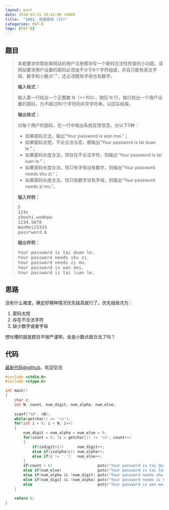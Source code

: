 ```yaml
---
layout: post
date: 2018-03-25 19:41:00 +0800
title:  "1081. 检查密码 (15)"
categories: PAT-B
tags: [PAT-B]
---
```


## 题目

> <div id="problemContent">
> <p>本题要求你帮助某网站的用户注册模块写一个密码合法性检查的小功能。该网站要求用户设置的密码必须由不少于6个字符组成，并且只能有英文字母、数字和小数点"."，还必须既有字母也有数字。
> </p>
> <p><b>
> 输入格式：
> </b></p>
> <p>
> 输入第一行给出一个正整数 N（&lt;=100），随后 N 行，每行给出一个用户设置的密码，为不超过80个字符的非空字符串，以回车结束。
> </p>
> <p><b>
> 输出格式：
> </b></p>
> <p>
> 对每个用户的密码，在一行中输出系统反馈信息，分以下5种：
> </p>
> <ul>
> <li>如果密码合法，输出“Your password is wan mei.”；
> <li>如果密码太短，不论合法与否，都输出“Your password is tai duan le.”；
> <li>如果密码长度合法，但存在不合法字符，则输出“Your password is tai luan le.”；
> <li>如果密码长度合法，但只有字母没有数字，则输出“Your password needs shu zi.”；
> <li>如果密码长度合法，但只有数字没有字母，则输出“Your password needs zi mu.”。
> </li></li></li></li></li></ul>
> <b>输入样例：</b><pre>
> 5
> 123s
> zheshi.wodepw
> 1234.5678
> WanMei23333
> pass*word.6
> </pre>
> <b>输出样例：</b><pre>
> Your password is tai duan le.
> Your password needs shu zi.
> Your password needs zi mu.
> Your password is wan mei.
> Your password is tai luan le.
> </pre>
> </div>

## 思路

没有什么难度，确定好哪种情况优先级高就行了。优先级依次为：

1. 密码太短
2. 存在不合法字符
3. 缺少数字或者字母

想吐槽的就是题目不很严谨啊，全是小数点就合法了吗？

## 代码

[最新代码@github](https://github.com/OliverLew/PAT/blob/master/PATBasic/1081.c)，欢迎交流
```c
#include <stdio.h>
#include <ctype.h>

int main()
{
    char c;
    int N, count, num_digit, num_alpha, num_else;
    
    scanf("%d", &N);
    while(getchar() == '\n');
    for(int i = 0; i < N; i++)
    {
        num_digit = num_alpha = num_else = 0;
        for(count = 0; (c = getchar()) != '\n'; count++)
        {
            if(isdigit(c))      num_digit++;
            else if(isalpha(c)) num_alpha++;
            else if(c != '.')   num_else++;
        }
        if(count < 6)                    puts("Your password is tai duan le.");
        else if(num_else)                puts("Your password is tai luan le.");
        else if(num_alpha && !num_digit) puts("Your password needs shu zi.");
        else if(num_digit && !num_alpha) puts("Your password needs zi mu.");
        else                             puts("Your password is wan mei.");
    }
    
    return 0;
}

```
